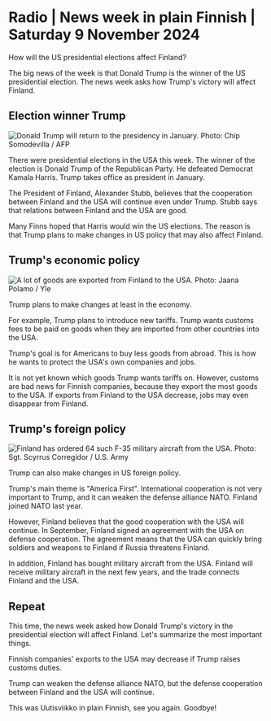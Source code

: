 # Radio \| News week in plain Finnish \| Saturday 9 November 2024

How will the US presidential elections affect Finland?

The big news of the week is that Donald Trump is the winner of the US presidential election. The news week asks how Trump's victory will affect Finland.

## Election winner Trump

![Donald Trump will return to the presidency in January. Photo: Chip Somodevilla / AFP](https://images.cdn.yle.fi/image/upload/c_crop,h_2880,w_5120,x_0,y_0/ar_1.7777777777777777,c_fill,g_faces,h_431,w_767/dpr_1.0/q_auto:eco/f_auto/fl_lossy/v1730882285/39-1375599672b1c6d77c57)

There were presidential elections in the USA this week. The winner of the election is Donald Trump of the Republican Party. He defeated Democrat Kamala Harris. Trump takes office as president in January.

The President of Finland, Alexander Stubb, believes that the cooperation between Finland and the USA will continue even under Trump. Stubb says that relations between Finland and the USA are good.

Many Finns hoped that Harris would win the US elections. The reason is that Trump plans to make changes in US policy that may also affect Finland.

## Trump's economic policy

![A lot of goods are exported from Finland to the USA. Photo: Jaana Polamo / Yle](https://images.cdn.yle.fi/image/upload/c_crop,h_3078,w_5472,x_0,y_0/ar_1.7777777777777777,c_fill,g_faces,h_431,w_767/dpr_1.0/q_auto:eco/f_auto/fl_lossy/v1730448839/39-137313667248daa5acfa)

Trump plans to make changes at least in the economy.

For example, Trump plans to introduce new tariffs. Trump wants customs fees to be paid on goods when they are imported from other countries into the USA.

Trump's goal is for Americans to buy less goods from abroad. This is how he wants to protect the USA's own companies and jobs.

It is not yet known which goods Trump wants tariffs on. However, customs are bad news for Finnish companies, because they export the most goods to the USA. If exports from Finland to the USA decrease, jobs may even disappear from Finland.

## Trump's foreign policy

![Finland has ordered 64 such F-35 military aircraft from the USA. Photo: Sgt. Scyrrus Corregidor / U.S. Army ](https://images.cdn.yle.fi/image/upload/c_crop,h_562,w_1000,x_0,y_84/ar_1.7777777777777777,c_fill,g_faces,h_431,w_767/dpr_1.0/q_auto:eco/f_auto/fl_lossy/v1725561339/39-134442066d9f986e8db3)

Trump can also make changes in US foreign policy.

Trump's main theme is "America First". International cooperation is not very important to Trump, and it can weaken the defense alliance NATO. Finland joined NATO last year.

However, Finland believes that the good cooperation with the USA will continue. In September, Finland signed an agreement with the USA on defense cooperation. The agreement means that the USA can quickly bring soldiers and weapons to Finland if Russia threatens Finland.

In addition, Finland has bought military aircraft from the USA. Finland will receive military aircraft in the next few years, and the trade connects Finland and the USA.

## Repeat

This time, the news week asked how Donald Trump's victory in the presidential election will affect Finland. Let's summarize the most important things.

Finnish companies' exports to the USA may decrease if Trump raises customs duties.

Trump can weaken the defense alliance NATO, but the defense cooperation between Finland and the USA will continue.

This was Uutisviikko in plain Finnish, see you again. Goodbye!
